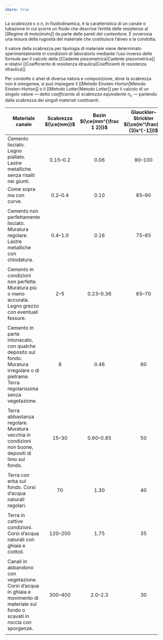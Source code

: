 ```yaml
---
share: true
---
```

La *scabrezza* ε o $n$, in fluidodinamica, è la caratteristica di un canale o tubazione in cui scorre un fluido che descrive l’entità delle resistenze al [[Regime di moto|moto]] da parte delle pareti del contenitore.
È ovverosia una misura della rugosità del materiale che costituisce l’alveo o la condotta.

Il valore della scabrezza per tipologia di materiale viene determinato sperimentalmente in condizioni di laboratorio mediante l’uso inverso delle formule per il calcolo della [[Cadente piezometrica|Cadente piezometrica]] e relativi [[Coefficiente di resistenza idraulica|Coefficienti di resistenza idraulica]].

Per condotte o alvei di diversa natura e composizione, dove la scabrezza non è omogenea, si può impiegare il [[Metodo Einsten-Horton|Metodo Einsten-Horton]] o il [[Metodo Lotter|Metodo Lotter]] per il calcolo di un singolo valore — detto *coefficiente di scabrezza equivalente* n<sub>c</sub> — partendo dalla scabrezza dei singoli materiali costituenti.

| Materiale canale                                                                                                                       | Scabrezza $(\ce{mm})$ | Bazin $(\ce{mm^{\frac 1 2}})$ | Glauckler–Strickler $(\ce{m^\frac{1}{3}s^{-1}})$ |
| -------------------------------------------------------------------------------------------------------------------------------------- | :------------: | :-------------------: | :--------------------------------------------: |
| Cemento lisciato. Legno piallato. Lastre metalliche senza risalti nei giunti.                                                          |    0.15–0.2    |         0.06          |                     90–100                     |
| Come sopra ma con curve.                                                                                                               |    0.2–0.4     |         0.10          |                     85–90                      |
|                                                                                                                                        |                |                       |                                                |
| Cemento non perfettamente lisciato. Muratura regolare. Lastre metalliche con chiodatura.                                               |    0.4–1.0     |         0.16          |                     75–85                      |
|                                                                                                                                        |                |                       |                                                |
| Cemento in condizioni non perfette. Muratura più o meno accurata. Legno grezzo con eventuali fessure.                                  |      2–5       |       0.23–0.36       |                     65–70                      |
|                                                                                                                                        |                |                       |                                                |
| Cemento in parte intonacato, con qualche deposito sul fondo. Muratura irregolare o di pietrame. Terra regolarissima senza vegetazione. |       8        |         0.46          |                       60                       |
|                                                                                                                                        |                |                       |                                                |
| Terra abbastanza regolare. Muratura vecchia in condizioni non buone, depositi di limo sul fondo.                                       |     15–30      |       0.60–0.85       |                       50                       |
|                                                                                                                                        |                |                       |                                                |
| Terra con erba sul fondo. Corsi d’acqua naturali regolari.                                                                             |       70       |         1.30          |                       40                       |
|                                                                                                                                        |                |                       |                                                |
| Terra in cattive condizioni. Corsi d’acqua naturali con ghiaia e ciottoli.                                                             |    120–200     |         1.75          |                       35                       |
|                                                                                                                                        |                |                       |                                                |
| Canali in abbandono con vegetazione. Corsi d’acqua in ghiaia e movimento di materiale sul fondo o scavati in roccia con sporgenze.     |    300–400     |        2.0–2.3        |                       30                       |
|                                                                                                                                        |                |                       |                                                |